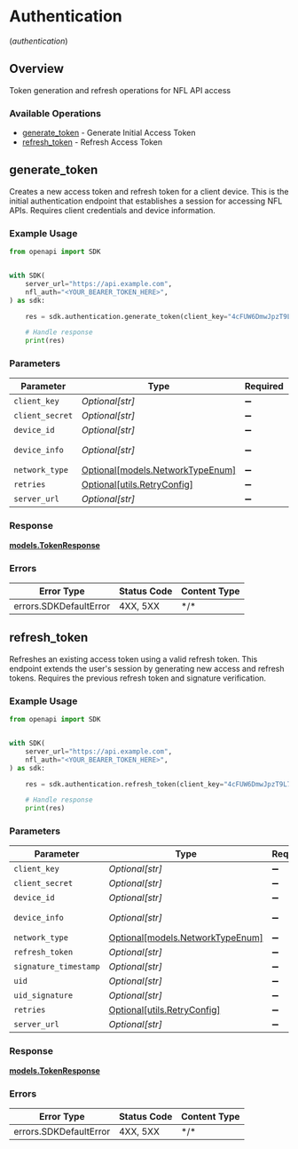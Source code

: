 # Authentication
(*authentication*)

## Overview

Token generation and refresh operations for NFL API access

### Available Operations

* [generate_token](#generate_token) - Generate Initial Access Token
* [refresh_token](#refresh_token) - Refresh Access Token

## generate_token

Creates a new access token and refresh token for a client device. This is the initial authentication endpoint that establishes a session for accessing NFL APIs. Requires client credentials and device information.

### Example Usage

<!-- UsageSnippet language="python" operationID="generateToken" method="post" path="/identity/v3/token" -->
```python
from openapi import SDK


with SDK(
    server_url="https://api.example.com",
    nfl_auth="<YOUR_BEARER_TOKEN_HERE>",
) as sdk:

    res = sdk.authentication.generate_token(client_key="4cFUW6DmwJpzT9L7LrG3qRAcABG5s04g", client_secret="CZuvCL49d9OwfGsR", device_id="3cfdef35-c7fe-4f2d-8630-1ec72f52b44d", device_info="eyJtb2RlbCI6ImRlc2t0b3AiLCJ2ZXJzaW9uIjoiQ2hyb21lIiwib3NOYW1lIjoiV2luZG93cyIsIm9zVmVyc2lvbiI6IjEwIn0=", network_type="other")

    # Handle response
    print(res)

```

### Parameters

| Parameter                                                                                                                              | Type                                                                                                                                   | Required                                                                                                                               | Description                                                                                                                            | Example                                                                                                                                |
| -------------------------------------------------------------------------------------------------------------------------------------- | -------------------------------------------------------------------------------------------------------------------------------------- | -------------------------------------------------------------------------------------------------------------------------------------- | -------------------------------------------------------------------------------------------------------------------------------------- | -------------------------------------------------------------------------------------------------------------------------------------- |
| `client_key`                                                                                                                           | *Optional[str]*                                                                                                                        | :heavy_minus_sign:                                                                                                                     | Client application identifier key                                                                                                      | 4cFUW6DmwJpzT9L7LrG3qRAcABG5s04g                                                                                                       |
| `client_secret`                                                                                                                        | *Optional[str]*                                                                                                                        | :heavy_minus_sign:                                                                                                                     | Client application secret for authentication                                                                                           | CZuvCL49d9OwfGsR                                                                                                                       |
| `device_id`                                                                                                                            | *Optional[str]*                                                                                                                        | :heavy_minus_sign:                                                                                                                     | Unique device identifier (UUID format)                                                                                                 | 3cfdef35-c7fe-4f2d-8630-1ec72f52b44d                                                                                                   |
| `device_info`                                                                                                                          | *Optional[str]*                                                                                                                        | :heavy_minus_sign:                                                                                                                     | Base64-encoded JSON containing device information such as: {"model":"desktop","version":"Chrome","osName":"Windows","osVersion":"10"}  | eyJtb2RlbCI6ImRlc2t0b3AiLCJ2ZXJzaW9uIjoiQ2hyb21lIiwib3NOYW1lIjoiV2luZG93cyIsIm9zVmVyc2lvbiI6IjEwIn0=                                   |
| `network_type`                                                                                                                         | [Optional[models.NetworkTypeEnum]](../../models/networktypeenum.md)                                                                    | :heavy_minus_sign:                                                                                                                     | Type of network connection                                                                                                             |                                                                                                                                        |
| `retries`                                                                                                                              | [Optional[utils.RetryConfig]](../../models/utils/retryconfig.md)                                                                       | :heavy_minus_sign:                                                                                                                     | Configuration to override the default retry behavior of the client.                                                                    |                                                                                                                                        |
| `server_url`                                                                                                                           | *Optional[str]*                                                                                                                        | :heavy_minus_sign:                                                                                                                     | An optional server URL to use.                                                                                                         | http://localhost:8080                                                                                                                  |

### Response

**[models.TokenResponse](../../models/tokenresponse.md)**

### Errors

| Error Type             | Status Code            | Content Type           |
| ---------------------- | ---------------------- | ---------------------- |
| errors.SDKDefaultError | 4XX, 5XX               | \*/\*                  |

## refresh_token

Refreshes an existing access token using a valid refresh token. This endpoint extends the user's session by generating new access and refresh tokens. Requires the previous refresh token and signature verification.

### Example Usage

<!-- UsageSnippet language="python" operationID="refreshToken" method="post" path="/identity/v3/token/refresh" -->
```python
from openapi import SDK


with SDK(
    server_url="https://api.example.com",
    nfl_auth="<YOUR_BEARER_TOKEN_HERE>",
) as sdk:

    res = sdk.authentication.refresh_token(client_key="4cFUW6DmwJpzT9L7LrG3qRAcABG5s04g", client_secret="CZuvCL49d9OwfGsR", device_id="3cfdef35-c7fe-4f2d-8630-1ec72f52b44d", device_info="eyJtb2RlbCI6ImRlc2t0b3AiLCJ2ZXJzaW9uIjoiQ2hyb21lIiwib3NOYW1lIjoiV2luZG93cyIsIm9zVmVyc2lvbiI6IjEwIn0=", network_type="other", refresh_token="640b00c7-33d8-44f2-ab46-e3d1284a4061", signature_timestamp="1758729181", uid="df990acd951e4bd6940c3babc4341584", uid_signature="587bdNt6EKYhhX9ASFOELX+2lqE=")

    # Handle response
    print(res)

```

### Parameters

| Parameter                                                                                                                              | Type                                                                                                                                   | Required                                                                                                                               | Description                                                                                                                            | Example                                                                                                                                |
| -------------------------------------------------------------------------------------------------------------------------------------- | -------------------------------------------------------------------------------------------------------------------------------------- | -------------------------------------------------------------------------------------------------------------------------------------- | -------------------------------------------------------------------------------------------------------------------------------------- | -------------------------------------------------------------------------------------------------------------------------------------- |
| `client_key`                                                                                                                           | *Optional[str]*                                                                                                                        | :heavy_minus_sign:                                                                                                                     | Client application identifier key                                                                                                      | 4cFUW6DmwJpzT9L7LrG3qRAcABG5s04g                                                                                                       |
| `client_secret`                                                                                                                        | *Optional[str]*                                                                                                                        | :heavy_minus_sign:                                                                                                                     | Client application secret for authentication                                                                                           | CZuvCL49d9OwfGsR                                                                                                                       |
| `device_id`                                                                                                                            | *Optional[str]*                                                                                                                        | :heavy_minus_sign:                                                                                                                     | Unique device identifier (UUID format)                                                                                                 | 3cfdef35-c7fe-4f2d-8630-1ec72f52b44d                                                                                                   |
| `device_info`                                                                                                                          | *Optional[str]*                                                                                                                        | :heavy_minus_sign:                                                                                                                     | Base64-encoded JSON containing device information such as: {"model":"desktop","version":"Chrome","osName":"Windows","osVersion":"10"}  | eyJtb2RlbCI6ImRlc2t0b3AiLCJ2ZXJzaW9uIjoiQ2hyb21lIiwib3NOYW1lIjoiV2luZG93cyIsIm9zVmVyc2lvbiI6IjEwIn0=                                   |
| `network_type`                                                                                                                         | [Optional[models.NetworkTypeEnum]](../../models/networktypeenum.md)                                                                    | :heavy_minus_sign:                                                                                                                     | Type of network connection                                                                                                             |                                                                                                                                        |
| `refresh_token`                                                                                                                        | *Optional[str]*                                                                                                                        | :heavy_minus_sign:                                                                                                                     | Valid refresh token from previous authentication                                                                                       | 640b00c7-33d8-44f2-ab46-e3d1284a4061                                                                                                   |
| `signature_timestamp`                                                                                                                  | *Optional[str]*                                                                                                                        | :heavy_minus_sign:                                                                                                                     | Unix timestamp for signature verification                                                                                              | 1758729181                                                                                                                             |
| `uid`                                                                                                                                  | *Optional[str]*                                                                                                                        | :heavy_minus_sign:                                                                                                                     | User identifier hash                                                                                                                   | df990acd951e4bd6940c3babc4341584                                                                                                       |
| `uid_signature`                                                                                                                        | *Optional[str]*                                                                                                                        | :heavy_minus_sign:                                                                                                                     | HMAC signature for request verification                                                                                                | 587bdNt6EKYhhX9ASFOELX+2lqE=                                                                                                           |
| `retries`                                                                                                                              | [Optional[utils.RetryConfig]](../../models/utils/retryconfig.md)                                                                       | :heavy_minus_sign:                                                                                                                     | Configuration to override the default retry behavior of the client.                                                                    |                                                                                                                                        |
| `server_url`                                                                                                                           | *Optional[str]*                                                                                                                        | :heavy_minus_sign:                                                                                                                     | An optional server URL to use.                                                                                                         | http://localhost:8080                                                                                                                  |

### Response

**[models.TokenResponse](../../models/tokenresponse.md)**

### Errors

| Error Type             | Status Code            | Content Type           |
| ---------------------- | ---------------------- | ---------------------- |
| errors.SDKDefaultError | 4XX, 5XX               | \*/\*                  |